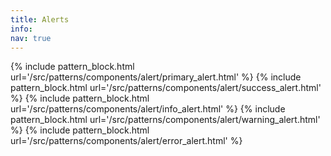 ```yaml
---
title: Alerts
info:
nav: true
---
```


{% include pattern_block.html url='/src/patterns/components/alert/primary_alert.html' %}
{% include pattern_block.html url='/src/patterns/components/alert/success_alert.html' %}
{% include pattern_block.html url='/src/patterns/components/alert/info_alert.html' %}
{% include pattern_block.html url='/src/patterns/components/alert/warning_alert.html' %}
{% include pattern_block.html url='/src/patterns/components/alert/error_alert.html' %}
